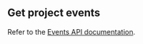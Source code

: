 ## Get project events

Refer to the [Events API documentation](events.md#list-a-projects-visible-events).

